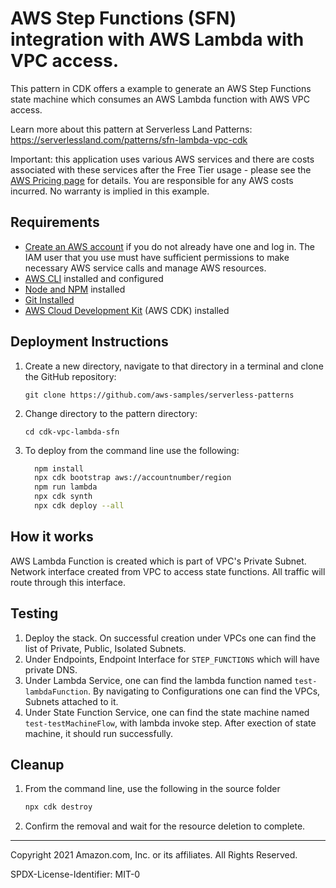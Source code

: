# AWS Step Functions (SFN) integration with AWS Lambda with VPC access.

This pattern in CDK offers a example to generate an AWS Step Functions state machine which consumes an AWS Lambda function with AWS VPC access.

Learn more about this pattern at Serverless Land Patterns: https://serverlessland.com/patterns/sfn-lambda-vpc-cdk

Important: this application uses various AWS services and there are costs associated with these services after the Free Tier usage - please see the [AWS Pricing page](https://aws.amazon.com/pricing/) for details. You are responsible for any AWS costs incurred. No warranty is implied in this example.

## Requirements

* [Create an AWS account](https://portal.aws.amazon.com/gp/aws/developer/registration/index.html) if you do not already have one and log in. The IAM user that you use must have sufficient permissions to make necessary AWS service calls and manage AWS resources.
* [AWS CLI](https://docs.aws.amazon.com/cli/latest/userguide/install-cliv2.html) installed and configured
* [Node and NPM](https://nodejs.org/en/download/) installed
* [Git Installed](https://git-scm.com/book/en/v2/Getting-Started-Installing-Git)
* [AWS Cloud Development Kit](https://docs.aws.amazon.com/cdk/latest/guide/cli.html) (AWS CDK) installed

## Deployment Instructions

1. Create a new directory, navigate to that directory in a terminal and clone the GitHub repository:
    ```
    git clone https://github.com/aws-samples/serverless-patterns
    ```
2. Change directory to the pattern directory:
    ```
    cd cdk-vpc-lambda-sfn
    ```
3. To deploy from the command line use the following:
    ```bash
      npm install
      npx cdk bootstrap aws://accountnumber/region
      npm run lambda
      npx cdk synth
      npx cdk deploy --all
    ```

## How it works

AWS Lambda Function is created which is part of VPC's Private Subnet. Network interface created from VPC to access state functions. All traffic will route through this interface.

## Testing

1. Deploy the stack. On successful creation under VPCs one can find the list of Private, Public, Isolated Subnets.
2. Under Endpoints, Endpoint Interface for `STEP_FUNCTIONS` which will have private DNS.
3. Under Lambda Service, one can find the lambda function named `test-lambdaFunction`. By navigating to Configurations one can find the VPCs, Subnets attached to it.
4. Under State Function Service, one can find the state machine named `test-testMachineFlow`, with lambda invoke step. After exection of state machine, it should run successfully.

## Cleanup

1. From the command line, use the following in the source folder
    ```bash
    npx cdk destroy
    ```
2. Confirm the removal and wait for the resource deletion to complete.
----
Copyright 2021 Amazon.com, Inc. or its affiliates. All Rights Reserved.

SPDX-License-Identifier: MIT-0
